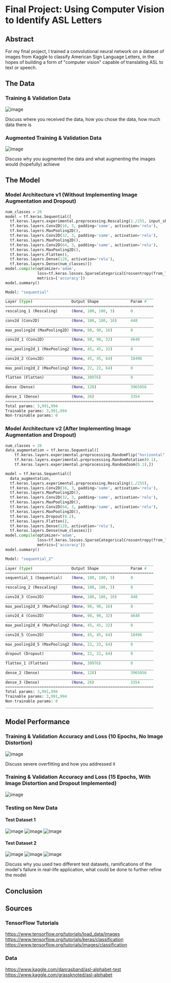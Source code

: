 # Final Project: Using Computer Vision to Identify ASL Letters
## Abstract
For my final project, I trained a convolutional neural network on a dataset of images from Kaggle to classify American Sign Language Letters, in the hopes of building a form of "computer vision" capable of translating ASL to text or speech. 

## The Data 
### Training & Validation Data
![image](https://user-images.githubusercontent.com/70035366/131227615-08d1fa3d-c5e7-4d29-b0a4-057926833bcf.png)

Discuss where you received the data, how you chose the data, how much data there is

### Augmented Training & Validation Data
![image](https://user-images.githubusercontent.com/70035366/131227638-bdfa2d4a-4f3f-4596-a118-a82f013b33b2.png)

Discuss why you augmented the data and what augmenting the images would (hopefully) achieve

## The Model
### Model Architecture v1 (Without Implementing Image Augmentation and Dropout)
```python
num_classes = 26
model = tf.keras.Sequential([
  tf.keras.layers.experimental.preprocessing.Rescaling(1./255, input_shape=(img_height, img_width, 3)),
  tf.keras.layers.Conv2D(16, 3, padding='same', activation='relu'),
  tf.keras.layers.MaxPooling2D(),
  tf.keras.layers.Conv2D(32, 3, padding='same', activation='relu'),
  tf.keras.layers.MaxPooling2D(),
  tf.keras.layers.Conv2D(64, 3, padding='same', activation='relu'),
  tf.keras.layers.MaxPooling2D(),
  tf.keras.layers.Flatten(),
  tf.keras.layers.Dense(128, activation='relu'),
  tf.keras.layers.Dense(num_classes)])
model.compile(optimizer='adam',
              loss=tf.keras.losses.SparseCategoricalCrossentropy(from_logits=True),
              metrics=['accuracy'])
model.summary()

Model: "sequential"
_________________________________________________________________
Layer (type)                 Output Shape              Param #   
=================================================================
rescaling_1 (Rescaling)      (None, 180, 180, 3)       0         
_________________________________________________________________
conv2d (Conv2D)              (None, 180, 180, 16)      448       
_________________________________________________________________
max_pooling2d (MaxPooling2D) (None, 90, 90, 16)        0         
_________________________________________________________________
conv2d_1 (Conv2D)            (None, 90, 90, 32)        4640      
_________________________________________________________________
max_pooling2d_1 (MaxPooling2 (None, 45, 45, 32)        0         
_________________________________________________________________
conv2d_2 (Conv2D)            (None, 45, 45, 64)        18496     
_________________________________________________________________
max_pooling2d_2 (MaxPooling2 (None, 22, 22, 64)        0         
_________________________________________________________________
flatten (Flatten)            (None, 30976)             0         
_________________________________________________________________
dense (Dense)                (None, 128)               3965056   
_________________________________________________________________
dense_1 (Dense)              (None, 26)                3354      
=================================================================
Total params: 3,991,994
Trainable params: 3,991,994
Non-trainable params: 0
```

### Model Architecture v2 (After Implementing Image Augmentation and Dropout)
```python
num_classes = 26
data_augmentation = tf.keras.Sequential([
    tf.keras.layers.experimental.preprocessing.RandomFlip("horizontal", input_shape=(img_height, img_width, 3)),
    tf.keras.layers.experimental.preprocessing.RandomRotation(0.1),
    tf.keras.layers.experimental.preprocessing.RandomZoom(0.1),])

model = tf.keras.Sequential([
  data_augmentation,
  tf.keras.layers.experimental.preprocessing.Rescaling(1./255),
  tf.keras.layers.Conv2D(16, 3, padding='same', activation='relu'),
  tf.keras.layers.MaxPooling2D(),
  tf.keras.layers.Conv2D(32, 3, padding='same', activation='relu'),
  tf.keras.layers.MaxPooling2D(),
  tf.keras.layers.Conv2D(64, 3, padding='same', activation='relu'),
  tf.keras.layers.MaxPooling2D(),
  tf.keras.layers.Dropout(0.2),
  tf.keras.layers.Flatten(),
  tf.keras.layers.Dense(128, activation='relu'),
  tf.keras.layers.Dense(num_classes)])
model.compile(optimizer='adam',
              loss=tf.keras.losses.SparseCategoricalCrossentropy(from_logits=True),
              metrics=['accuracy'])
model.summary()

Model: "sequential_2"
_________________________________________________________________
Layer (type)                 Output Shape              Param #   
=================================================================
sequential_1 (Sequential)    (None, 180, 180, 3)       0         
_________________________________________________________________
rescaling_2 (Rescaling)      (None, 180, 180, 3)       0         
_________________________________________________________________
conv2d_3 (Conv2D)            (None, 180, 180, 16)      448       
_________________________________________________________________
max_pooling2d_3 (MaxPooling2 (None, 90, 90, 16)        0         
_________________________________________________________________
conv2d_4 (Conv2D)            (None, 90, 90, 32)        4640      
_________________________________________________________________
max_pooling2d_4 (MaxPooling2 (None, 45, 45, 32)        0         
_________________________________________________________________
conv2d_5 (Conv2D)            (None, 45, 45, 64)        18496     
_________________________________________________________________
max_pooling2d_5 (MaxPooling2 (None, 22, 22, 64)        0         
_________________________________________________________________
dropout (Dropout)            (None, 22, 22, 64)        0         
_________________________________________________________________
flatten_1 (Flatten)          (None, 30976)             0         
_________________________________________________________________
dense_2 (Dense)              (None, 128)               3965056   
_________________________________________________________________
dense_3 (Dense)              (None, 26)                3354      
=================================================================
Total params: 3,991,994
Trainable params: 3,991,994
Non-trainable params: 0
_________________________________________________________________
```

## Model Performance 
### Training & Validation Accuracy and Loss (10 Epochs, No Image Distortion) 
![image](https://user-images.githubusercontent.com/70035366/131230666-f1e7ca8c-98fd-4fac-bbe6-8438e8a84193.png)

Discuss severe overfitting and how you addressed it

### Training & Validation Accuracy and Loss (15 Epochs, With Image Distortion and Dropout Implemented) 
![image](https://user-images.githubusercontent.com/70035366/131231016-13d0e6e0-43db-47d2-b972-ed85d0a4867b.png)

### Testing on New Data
#### Test Dataset 1
![image](https://user-images.githubusercontent.com/70035366/131231023-3c710944-96d2-4326-b8d0-2959d0dbd001.png)
![image](https://user-images.githubusercontent.com/70035366/131231029-adcb6eb5-48de-4851-a4eb-d91112c5c6d3.png)
![image](https://user-images.githubusercontent.com/70035366/131231039-df2d30b6-f392-4878-adb6-c89b9d08b87b.png)

#### Test Dataset 2
![image](https://user-images.githubusercontent.com/70035366/131231133-4b9ec261-2be2-4649-bfaf-46476da66f37.png)
![image](https://user-images.githubusercontent.com/70035366/131231155-1dadca9c-8050-4c2a-aabe-1e110267169e.png)
![image](https://user-images.githubusercontent.com/70035366/131231163-c70d83f0-76b5-401c-95eb-016eff803c3b.png)

Discuss why you used two different test datasets, ramifications of the model's failure in real-life application, what could be done to further refine the model

## Conclusion

## Sources
### TensorFlow Tutorials
https://www.tensorflow.org/tutorials/load_data/images    
https://www.tensorflow.org/tutorials/keras/classification    
https://www.tensorflow.org/tutorials/images/classification  

### Data
https://www.kaggle.com/danrasband/asl-alphabet-test    
https://www.kaggle.com/grassknoted/asl-alphabet
